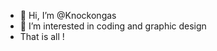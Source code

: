- 👋 Hi, I’m @Knockongas
- 👀 I’m interested in coding and graphic design
- That is all ! 

<!---
Knockongas/Knockongas is a ✨ special ✨ repository because its `README.md` (this file) appears on your GitHub profile.
You can click the Preview link to take a look at your changes.
--->
